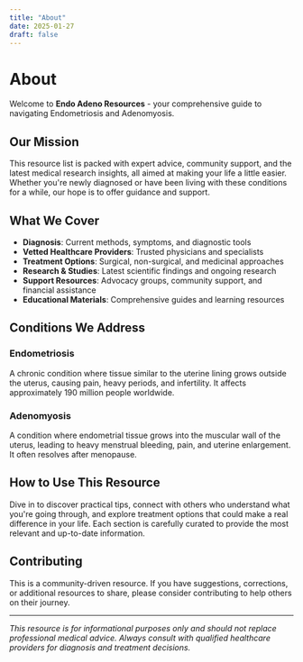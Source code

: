 ```yaml
---
title: "About"
date: 2025-01-27
draft: false
---
```


# About

Welcome to **Endo Adeno Resources** - your comprehensive guide to navigating Endometriosis and Adenomyosis.

## Our Mission

This resource list is packed with expert advice, community support, and the latest medical research insights, all aimed at making your life a little easier. Whether you're newly diagnosed or have been living with these conditions for a while, our hope is to offer guidance and support.

## What We Cover

- **Diagnosis**: Current methods, symptoms, and diagnostic tools
- **Vetted Healthcare Providers**: Trusted physicians and specialists  
- **Treatment Options**: Surgical, non-surgical, and medicinal approaches
- **Research & Studies**: Latest scientific findings and ongoing research
- **Support Resources**: Advocacy groups, community support, and financial assistance
- **Educational Materials**: Comprehensive guides and learning resources

## Conditions We Address

### Endometriosis
A chronic condition where tissue similar to the uterine lining grows outside the uterus, causing pain, heavy periods, and infertility. It affects approximately 190 million people worldwide.

### Adenomyosis  
A condition where endometrial tissue grows into the muscular wall of the uterus, leading to heavy menstrual bleeding, pain, and uterine enlargement. It often resolves after menopause.

## How to Use This Resource

Dive in to discover practical tips, connect with others who understand what you're going through, and explore treatment options that could make a real difference in your life. Each section is carefully curated to provide the most relevant and up-to-date information.

## Contributing

This is a community-driven resource. If you have suggestions, corrections, or additional resources to share, please consider contributing to help others on their journey.

---

*This resource is for informational purposes only and should not replace professional medical advice. Always consult with qualified healthcare providers for diagnosis and treatment decisions.*
